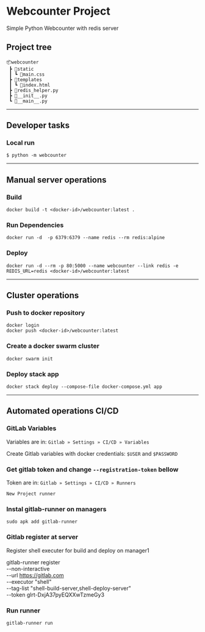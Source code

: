 # Webcounter Project
Simple Python Webcounter with redis server

## Project tree

```
📦webcounter
 ┣ 📂static
 ┃ ┗ 📜main.css
 ┣ 📂templates
 ┃ ┗ 📜index.html
 ┣ 📜redis_helper.py
 ┣ 📜__init__.py
 ┗ 📜__main__.py
```

---
## Developer tasks

### Local run

    $ python -m webcounter

---
## Manual server operations

### Build
    docker build -t <docker-id>/webcounter:latest .

### Run Dependencies
    docker run -d  -p 6379:6379 --name redis --rm redis:alpine

### Deploy
    docker run -d --rm -p 80:5000 --name webcounter --link redis -e REDIS_URL=redis <docker-id>/webcounter:latest

---
## Cluster operations

### Push to docker repository

    docker login 
    docker push <docker-id>/webcounter:latest

### Create a docker swarm cluster

    docker swarm init

### Deploy stack app 

    docker stack deploy --compose-file docker-compose.yml app

---
## Automated operations CI/CD


### GitLab Variables 
Variables are in: `Gitlab » Settings » CI/CD » Variables`

Create Gitlab variables with docker credentials: `$USER` and `$PASSWORD`
 
### Get gitlab token and change `--registration-token` bellow

Token are in: `Gitlab » Settings » CI/CD » Runners`

    New Project runner

### Instal gitlab-runner on managers

    sudo apk add gitlab-runner

### Gitlab register at server

Register shell executer for build and deploy on manager1

gitlab-runner register  \
    --non-interactive \
    --url https://gitlab.com  \
    --executor "shell" \
    --tag-list "shell-build-server,shell-deploy-server" \
    --token glrt-DxjA37pyEQXXwTzmeGy3

### Run runner

    gitlab-runner run
